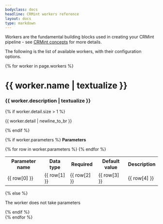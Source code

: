 ```yaml
---
bodyclass: docs
headline: CRMint workers reference
layout: docs
type: markdown
---
```


Workers are the fundamental building blocks used in creating your CRMint
pipeline - see [CRMint concepts](../guides/concepts.html) for more details.

The following is the list of available workers, with their configuration
options.

{% for worker in page.workers %}
<div>
<h1>{{ worker.name | textualize }}</h1>
<h3>{{ worker.description | textualize }}</h3>

{% if worker.detail.size > 1 %}
<p>
{{ worker.detail | newline_to_br }}
</p>
{% endif %}

{% if worker.parameters %}
  <strong>Parameters</strong>
  <table>
    <tr><th>Parameter name</th><th>Data type</th><th>Required</th><th>Default value</th><th>Description</th></tr>
    {% for row in worker.parameters %}
    <tr><td>{{ row[0] }}</td><td>{{ row[1] }}</td><td>{{ row[2] }}</td><td>{{ row[3] }}</td><td>{{ row[4] }}</td></tr>
    {% endfor %}
  </table>
{% else %}
<p>The worker does not take parameters</p>
{% endif %}
</div>
{% endfor %}
